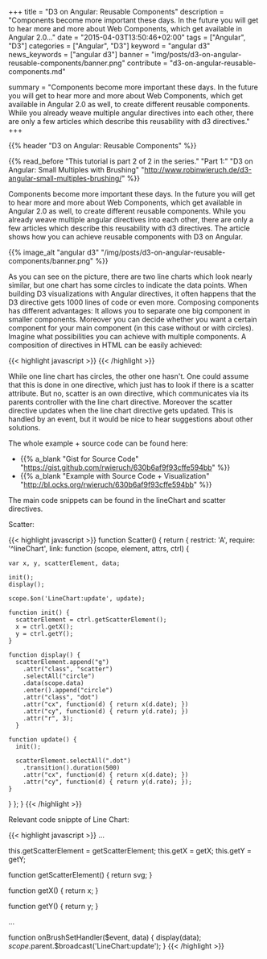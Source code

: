+++
title = "D3 on Angular: Reusable Components"
description = "Components become more important these days. In the future you will get to hear more and more about Web Components, which get available in Angular 2.0..."
date = "2015-04-03T13:50:46+02:00"
tags = ["Angular", "D3"]
categories = ["Angular", "D3"]
keyword = "angular d3"
news_keywords = ["angular d3"]
banner = "img/posts/d3-on-angular-reusable-components/banner.png"
contribute = "d3-on-angular-reusable-components.md"

summary = "Components become more important these days. In the future you will get to hear more and more about Web Components, which get available in Angular 2.0 as well, to create different reusable components. While you already weave multiple angular directives into each other, there are only a few articles which describe this reusability with d3 directives."
+++

{{% header "D3 on Angular: Reusable Components" %}}

{{% read_before "This tutorial is part 2 of 2 in the series." "Part 1:" "D3 on Angular: Small Multiples with Brushing" "http://www.robinwieruch.de/d3-angular-small-multiples-brushing/" %}}

Components become more important these days. In the future you will get to hear more and more about Web Components, which get available in Angular 2.0 as well, to create different reusable components. While you already weave multiple angular directives into each other, there are only a few articles which describe this reusability with d3 directives. The article shows how you can achieve reusable components with D3 on Angular.

{{% image_alt "angular d3" "/img/posts/d3-on-angular-reusable-components/banner.png" %}}

As you can see on the picture, there are two line charts which look nearly similar, but one chart has some circles to indicate the data points. When building D3 visualizations with Angular directives, it often happens that the D3 directive gets 1000 lines of code or even more. Composing components has different advantages: It allows you to separate one big component in smaller components. Moreover you can decide whether you want a certain component for your main component (in this case without or with circles). Imagine what possibilities you can achieve with multiple components. A composition of directives in HTML can be easily achieved:

{{< highlight javascript >}}
<line-chart data="dataOne"></line-chart>
<line-chart data="dataTwo" scatter></line-chart>
{{< /highlight >}}

While one line chart has circles, the other one hasn't. One could assume that this is done in one directive, which just has to look if there is a scatter attribute. But no, scatter is an own directive, which communicates via its parents controller with the line chart directive. Moreover the scatter directive updates when the line chart directive gets updated. This is handled by an event, but it would be nice to hear suggestions about other solutions.

The whole example + source code can be found here:

* {{% a_blank "Gist for Source Code" "https://gist.github.com/rwieruch/630b6af9f93cffe594bb" %}}
* {{% a_blank "Example with Source Code + Visualization" "http://bl.ocks.org/rwieruch/630b6af9f93cffe594bb" %}}

The main code snippets can be found in the lineChart and scatter directives.

Scatter:

{{< highlight javascript >}}
function Scatter() {
  return {
  restrict: 'A',
  require: '^lineChart',
  link: function (scope, element, attrs, ctrl) {

    var x, y, scatterElement, data;

    init();
    display();

    scope.$on('LineChart:update', update);

    function init() {
      scatterElement = ctrl.getScatterElement();
      x = ctrl.getX();
      y = ctrl.getY();
    }

    function display() {
      scatterElement.append("g")
        .attr("class", "scatter")
        .selectAll("circle")
        .data(scope.data)
        .enter().append("circle")
        .attr("class", "dot")
        .attr("cx", function(d) { return x(d.date); })
        .attr("cy", function(d) { return y(d.rate); })
        .attr("r", 3);
      }

    function update() {
      init();

      scatterElement.selectAll(".dot")
        .transition().duration(500)
        .attr("cx", function(d) { return x(d.date); })
        .attr("cy", function(d) { return y(d.rate); });
    }

  }
  };
}
{{< /highlight >}}

Relevant code snippte of Line Chart:

{{< highlight javascript >}}
...

this.getScatterElement = getScatterElement;
this.getX = getX;
this.getY = getY;

function getScatterElement() {
  return svg;
}

function getX() {
  return x;
}

function getY() {
  return y;
}

...

function onBrushSetHandler($event, data) {
  display(data);
  $scope.$parent.$broadcast('LineChart:update');
}
{{< /highlight >}}
